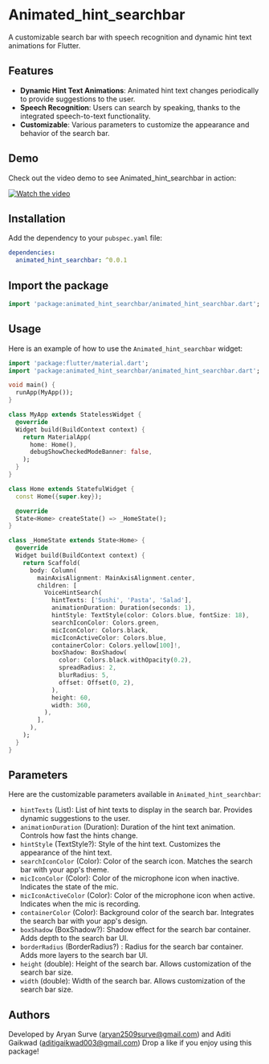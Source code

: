 # Animated_hint_searchbar

A customizable search bar with speech recognition and dynamic hint text animations for Flutter.

## Features

- **Dynamic Hint Text Animations**: Animated hint text changes periodically to provide suggestions to the user.
- **Speech Recognition**: Users can search by speaking, thanks to the integrated speech-to-text functionality.
- **Customizable**: Various parameters to customize the appearance and behavior of the search bar.

## Demo

Check out the video demo to see Animated_hint_searchbar in action:

[![Watch the video](https://img.youtube.com/vi/YOUR_VIDEO_ID/maxresdefault.jpg)](https://www.youtube.com/watch?v=YOUR_VIDEO_ID)

## Installation

Add the dependency to your `pubspec.yaml` file:

```yaml
dependencies:
  animated_hint_searchbar: ^0.0.1
```

## Import the package

```dart
import 'package:animated_hint_searchbar/animated_hint_searchbar.dart';
```

## Usage

Here is an example of how to use the `Animated_hint_searchbar` widget:

```dart
import 'package:flutter/material.dart';
import 'package:animated_hint_searchbar/animated_hint_searchbar.dart';

void main() {
  runApp(MyApp());
}

class MyApp extends StatelessWidget {
  @override
  Widget build(BuildContext context) {
    return MaterialApp(
      home: Home(),
      debugShowCheckedModeBanner: false,
    );
  }
}

class Home extends StatefulWidget {
  const Home({super.key});

  @override
  State<Home> createState() => _HomeState();
}

class _HomeState extends State<Home> {
  @override
  Widget build(BuildContext context) {
    return Scaffold(
      body: Column(
        mainAxisAlignment: MainAxisAlignment.center,
        children: [
          VoiceHintSearch(
            hintTexts: ['Sushi', 'Pasta', 'Salad'],
            animationDuration: Duration(seconds: 1),
            hintStyle: TextStyle(color: Colors.blue, fontSize: 18),
            searchIconColor: Colors.green,
            micIconColor: Colors.black,
            micIconActiveColor: Colors.blue,
            containerColor: Colors.yellow[100]!,
            boxShadow: BoxShadow(
              color: Colors.black.withOpacity(0.2),
              spreadRadius: 2,
              blurRadius: 5,
              offset: Offset(0, 2),
            ),
            height: 60,
            width: 360,
          ),
        ],
      ),
    );
  }
}
```

## Parameters

Here are the customizable parameters available in `Animated_hint_searchbar`:

- `hintTexts` (List<String>): List of hint texts to display in the search bar. Provides dynamic suggestions to the user.
- `animationDuration` (Duration): Duration of the hint text animation. Controls how fast the hints change.
- `hintStyle` (TextStyle?): Style of the hint text. Customizes the appearance of the hint text.
- `searchIconColor` (Color): Color of the search icon. Matches the search bar with your app's theme.
- `micIconColor` (Color): Color of the microphone icon when inactive. Indicates the state of the mic.
- `micIconActiveColor` (Color): Color of the microphone icon when active. Indicates when the mic is recording.
- `containerColor` (Color): Background color of the search bar. Integrates the search bar with your app's design.
- `boxShadow` (BoxShadow?): Shadow effect for the search bar container. Adds depth to the search bar UI.
- `borderRadius` (BorderRadius?) : Radius for the search bar container. Adds more layers to the search bar UI.
- `height` (double): Height of the search bar. Allows customization of the search bar size.
- `width` (double): Width of the search bar. Allows customization of the search bar size.

## Authors

Developed by Aryan Surve (aryan2509surve@gmail.com) and Aditi Gaikwad (aditigaikwad003@gmail.com)
Drop a like if you enjoy using this package!
